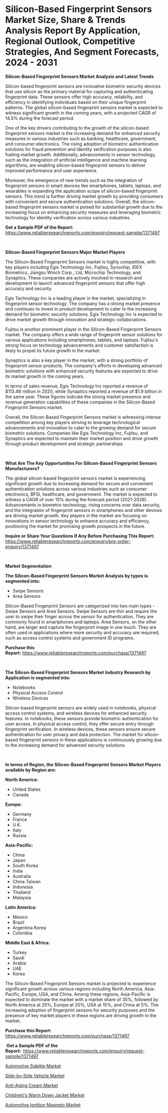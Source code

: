 <p><h1>Silicon-Based Fingerprint Sensors Market Size, Share & Trends Analysis Report By Application, Regional Outlook, Competitive Strategies, And Segment Forecasts, 2024 - 2031</h1></p><p><strong>Silicon-Based Fingerprint Sensors Market Analysis and Latest Trends</strong></p>
<p><p>Silicon-based fingerprint sensors are innovative biometric security devices that use silicon as the primary material for capturing and authenticating fingerprint data. These sensors offer high accuracy, reliability, and efficiency in identifying individuals based on their unique fingerprint patterns. The global silicon-based fingerprint sensors market is expected to witness significant growth in the coming years, with a projected CAGR of 14.5% during the forecast period.</p><p>One of the key drivers contributing to the growth of the silicon-based fingerprint sensors market is the increasing demand for enhanced security measures in various industries such as banking, healthcare, government, and consumer electronics. The rising adoption of biometric authentication solutions for fraud prevention and identity verification purposes is also fueling market growth. Additionally, advancements in sensor technology, such as the integration of artificial intelligence and machine learning algorithms, are enabling silicon-based fingerprint sensors to deliver improved performance and user experience.</p><p>Moreover, the emergence of new trends such as the integration of fingerprint sensors in smart devices like smartphones, tablets, laptops, and wearables is expanding the application scope of silicon-based fingerprint sensors. This trend is further driving market growth by providing consumers with convenient and secure authentication solutions. Overall, the silicon-based fingerprint sensors market is poised for substantial growth due to the increasing focus on enhancing security measures and leveraging biometric technology for identity verification across various industries.</p></p>
<p><strong>Get a Sample PDF of the Report:&nbsp;</strong> <a href="https://www.reliableresearchreports.com/enquiry/request-sample/1371497">https://www.reliableresearchreports.com/enquiry/request-sample/1371497</a></p>
<p>&nbsp;</p>
<p><strong>Silicon-Based Fingerprint Sensors Major Market Players</strong></p>
<p><p>The Silicon-Based Fingerprint Sensors market is highly competitive, with key players including Egis Technology Inc, Fujitsu, Synochip, IDEX Biometrics, Jiangsu Winch Corp., Ltd, Microchip Technology, and Synaptics. These companies are actively involved in research and development to launch advanced fingerprint sensors that offer high accuracy and security.</p><p>Egis Technology Inc is a leading player in the market, specializing in fingerprint sensor technology. The company has a strong market presence and continues to invest in product development to cater to the increasing demand for biometric security solutions. Egis Technology Inc is expected to drive market growth through innovation and strategic collaborations.</p><p>Fujitsu is another prominent player in the Silicon-Based Fingerprint Sensors market. The company offers a wide range of fingerprint sensor solutions for various applications including smartphones, tablets, and laptops. Fujitsu's strong focus on technology advancements and customer satisfaction is likely to propel its future growth in the market.</p><p>Synaptics is also a key player in the market, with a strong portfolio of fingerprint sensor products. The company's efforts in developing advanced biometric solutions with enhanced security features are expected to drive its market growth in the coming years.</p><p>In terms of sales revenue, Egis Technology Inc reported a revenue of $113.48 million in 2020, while Synaptics reported a revenue of $1.9 billion in the same year. These figures indicate the strong market presence and revenue generation capabilities of these companies in the Silicon-Based Fingerprint Sensors market.</p><p>Overall, the Silicon-Based Fingerprint Sensors market is witnessing intense competition among key players striving to leverage technological advancements and innovation to cater to the growing demand for secure biometric solutions. Companies like Egis Technology Inc, Fujitsu, and Synaptics are expected to maintain their market position and drive growth through product development and strategic partnerships.</p></p>
<p>&nbsp;</p>
<p><strong>What Are The Key Opportunities For Silicon-Based Fingerprint Sensors Manufacturers?</strong></p>
<p><p>The global silicon-based fingerprint sensors market is experiencing significant growth due to increasing demand for secure and convenient authentication solutions across various industries such as consumer electronics, BFSI, healthcare, and government. The market is expected to witness a CAGR of over 15% during the forecast period (2021-2026). Advancements in biometric technology, rising concerns over data security, and the integration of fingerprint sensors in smartphones and other devices are driving market growth. Key players in the market are focusing on innovations in sensor technology to enhance accuracy and efficiency, positioning the market for promising growth prospects in the future.</p></p>
<p><strong>Inquire or Share Your Questions If Any Before Purchasing This Report:</strong> <a href="https://www.reliableresearchreports.com/enquiry/pre-order-enquiry/1371497">https://www.reliableresearchreports.com/enquiry/pre-order-enquiry/1371497</a></p>
<p>&nbsp;</p>
<p><strong>Market Segmentation</strong></p>
<p><strong>The Silicon-Based Fingerprint Sensors Market Analysis by types is segmented into:</strong></p>
<p><ul><li>Swipe Sensors</li><li>Area Sensors</li></ul></p>
<p><p>Silicon-Based Fingerprint Sensors are categorized into two main types - Swipe Sensors and Area Sensors. Swipe Sensors are thin and require the user to swipe their finger across the sensor for authentication. They are commonly found in smartphones and laptops. Area Sensors, on the other hand, are larger and capture the fingerprint image in one touch. They are often used in applications where more security and accuracy are required, such as access control systems and government ID programs.</p></p>
<p><strong>Purchase this Report:&nbsp;</strong><a href="https://www.reliableresearchreports.com/purchase/1371497">https://www.reliableresearchreports.com/purchase/1371497</a></p>
<p>&nbsp;</p>
<p><strong>The Silicon-Based Fingerprint Sensors Market Industry Research by Application is segmented into:</strong></p>
<p><ul><li>Notebooks</li><li>Physical Access Control</li><li>Wireless Devices</li></ul></p>
<p><p>Silicon-based fingerprint sensors are widely used in notebooks, physical access control systems, and wireless devices for enhanced security features. In notebooks, these sensors provide biometric authentication for user access. In physical access control, they offer secure entry through fingerprint verification. In wireless devices, these sensors ensure secure authentication for user privacy and data protection. The market for silicon-based fingerprint sensors in these applications is continuously growing due to the increasing demand for advanced security solutions.</p></p>
<p>&nbsp;</p>
<p><strong>In terms of Region, the Silicon-Based Fingerprint Sensors Market Players available by Region are:</strong></p>
<p>
    <p> <strong> North America: </strong>
        <ul>
            <li>United States</li>
            <li>Canada</li>
        </ul>
        </p> 
    <p> <strong> Europe: </strong>
        <ul>
            <li>Germany</li>
            <li>France</li>
            <li>U.K.</li>
            <li>Italy</li>
            <li>Russia</li>
        </ul>
        </p> 
    <p> <strong> Asia-Pacific: </strong>
        <ul>
            <li>China</li>
            <li>Japan</li>
            <li>South Korea</li>
            <li>India</li>
            <li>Australia</li>
            <li>China Taiwan</li>
            <li>Indonesia</li>
            <li>Thailand</li>
            <li>Malaysia</li>
        </ul>
        </p> 
    <p> <strong> Latin America: </strong>
        <ul>
            <li>Mexico</li>
            <li>Brazil</li>
            <li>Argentina Korea</li>
            <li>Colombia</li>
        </ul>
        </p> 
    <p> <strong> Middle East & Africa: </strong>
        <ul>
            <li>Turkey</li>
            <li>Saudi</li>
            <li>Arabia</li>
            <li>UAE</li>
            <li>Korea</li>
        </ul>
    </p>
    </p>
<p><p>The Silicon-Based Fingerprint Sensors market is projected to experience significant growth across various regions including North America, Asia-Pacific, Europe, USA, and China. Among these regions, Asia-Pacific is expected to dominate the market with a market share of 35%, followed by North America at 25%, Europe at 20%, USA at 15%, and China at 5%. The increasing adoption of fingerprint sensors for security purposes and the presence of key market players in these regions are driving growth in the market.</p></p>
<p><strong>Purchase this Report: </strong><a href="https://www.reliableresearchreports.com/purchase/1371497">https://www.reliableresearchreports.com/purchase/1371497</a></p>
<p>&nbsp;<strong>Get a Sample PDF of the Report:&nbsp;&nbsp;</strong><a href="https://www.reliableresearchreports.com/enquiry/request-sample/1371497">https://www.reliableresearchreports.com/enquiry/request-sample/1371497</a></p>
<p><strong></strong></p>
<p><p><a href="https://github.com/Chiragrp22/Market-Research-Report-List-3/blob/main/automotive-sidelite-market.md">Automotive Sidelite Market</a></p><p><a href="https://issuu.com/reportprime-2/docs/side-by-side-vehicle-market-size-2030.pptx">Side-by-Side Vehicle Market</a></p><p><a href="https://github.com/rahu1503/Market-Research-Report-List-2/blob/main/anti-aging-cream-market.md">Anti-Aging Cream Market</a></p><p><a href="https://issuu.com/reportprime-2/docs/childrens-warm-down-jacket-market-size-2030.pptx">Children\'s Warm Down Jacket Market</a></p><p><a href="https://github.com/lababdou/Market-Research-Report-List-1/blob/main/automotive-ignition-magneto-market.md">Automotive Ignition Magneto Market</a></p></p>